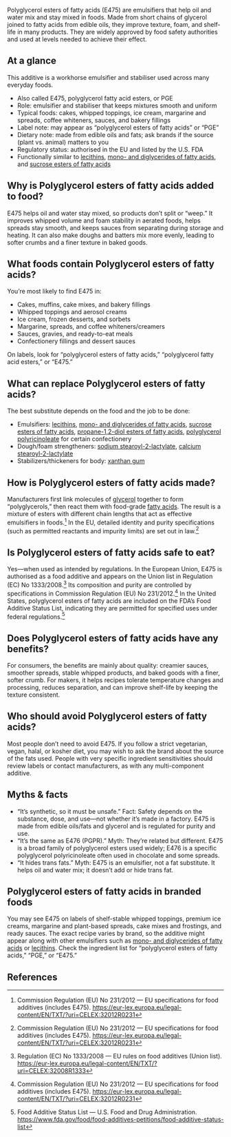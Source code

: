 Polyglycerol esters of fatty acids (E475) are emulsifiers that help oil and water mix and stay mixed in foods. Made from short chains of glycerol joined to fatty acids from edible oils, they improve texture, foam, and shelf-life in many products. They are widely approved by food safety authorities and used at levels needed to achieve their effect.

<!--more-->

## At a glance
This additive is a workhorse emulsifier and stabiliser used across many everyday foods.

- Also called E475, polyglycerol fatty acid esters, or PGE
- Role: emulsifier and stabiliser that keeps mixtures smooth and uniform
- Typical foods: cakes, whipped toppings, ice cream, margarine and spreads, coffee whiteners, sauces, and bakery fillings
- Label note: may appear as “polyglycerol esters of fatty acids” or “PGE”
- Dietary note: made from edible oils and fats; ask brands if the source (plant vs. animal) matters to you
- Regulatory status: authorised in the EU and listed by the U.S. FDA
- Functionally similar to [lecithins](/e322-lecithins), [mono- and diglycerides of fatty acids](/e471-mono-and-diglycerides-of-fatty-acids), and [sucrose esters of fatty acids](/e473-sucrose-esters-of-fatty-acids)

## Why is Polyglycerol esters of fatty acids added to food?
E475 helps oil and water stay mixed, so products don’t split or “weep.” It improves whipped volume and foam stability in aerated foods, helps spreads stay smooth, and keeps sauces from separating during storage and heating. It can also make doughs and batters mix more evenly, leading to softer crumbs and a finer texture in baked goods.

## What foods contain Polyglycerol esters of fatty acids?
You’re most likely to find E475 in:
- Cakes, muffins, cake mixes, and bakery fillings
- Whipped toppings and aerosol creams
- Ice cream, frozen desserts, and sorbets
- Margarine, spreads, and coffee whiteners/creamers
- Sauces, gravies, and ready-to-eat meals
- Confectionery fillings and dessert sauces

On labels, look for “polyglycerol esters of fatty acids,” “polyglycerol fatty acid esters,” or “E475.”

## What can replace Polyglycerol esters of fatty acids?
The best substitute depends on the food and the job to be done:
- Emulsifiers: [lecithins](/e322-lecithins), [mono- and diglycerides of fatty acids](/e471-mono-and-diglycerides-of-fatty-acids), [sucrose esters of fatty acids](/e473-sucrose-esters-of-fatty-acids), [propane-1,2-diol esters of fatty acids](/e477-propane-1-2-diol-esters-of-fatty-acids), [polyglycerol polyricinoleate](/e476-polyglycerol-polyricinoleate) for certain confectionery
- Dough/foam strengtheners: [sodium stearoyl-2-lactylate](/e481-sodium-stearoyl-2-lactylate), [calcium stearoyl-2-lactylate](/e482-calcium-stearoyl-2-lactylate)
- Stabilizers/thickeners for body: [xanthan gum](/e415-xanthan-gum)

## How is Polyglycerol esters of fatty acids made?
Manufacturers first link molecules of [glycerol](/e422-glycerol) together to form “polyglycerols,” then react them with food-grade [fatty acids](/e570-fatty-acids). The result is a mixture of esters with different chain lengths that act as effective emulsifiers in foods.[^1] In the EU, detailed identity and purity specifications (such as permitted reactants and impurity limits) are set out in law.[^1]

## Is Polyglycerol esters of fatty acids safe to eat?
Yes—when used as intended by regulations. In the European Union, E475 is authorised as a food additive and appears on the Union list in Regulation (EC) No 1333/2008.[^2] Its composition and purity are controlled by specifications in Commission Regulation (EU) No 231/2012.[^1] In the United States, polyglycerol esters of fatty acids are included on the FDA’s Food Additive Status List, indicating they are permitted for specified uses under federal regulations.[^3]

## Does Polyglycerol esters of fatty acids have any benefits?
For consumers, the benefits are mainly about quality: creamier sauces, smoother spreads, stable whipped products, and baked goods with a finer, softer crumb. For makers, it helps recipes tolerate temperature changes and processing, reduces separation, and can improve shelf-life by keeping the texture consistent.

## Who should avoid Polyglycerol esters of fatty acids?
Most people don’t need to avoid E475. If you follow a strict vegetarian, vegan, halal, or kosher diet, you may wish to ask the brand about the source of the fats used. People with very specific ingredient sensitivities should review labels or contact manufacturers, as with any multi-component additive.

## Myths & facts
- “It’s synthetic, so it must be unsafe.” Fact: Safety depends on the substance, dose, and use—not whether it’s made in a factory. E475 is made from edible oils/fats and glycerol and is regulated for purity and use.
- “It’s the same as E476 (PGPR).” Myth: They’re related but different. E475 is a broad family of polyglycerol esters used widely; E476 is a specific polyglycerol polyricinoleate often used in chocolate and some spreads.
- “It hides trans fats.” Myth: E475 is an emulsifier, not a fat substitute. It helps oil and water mix; it doesn’t add or hide trans fat.

## Polyglycerol esters of fatty acids in branded foods
You may see E475 on labels of shelf-stable whipped toppings, premium ice creams, margarine and plant-based spreads, cake mixes and frostings, and ready sauces. The exact recipe varies by brand, so the additive might appear along with other emulsifiers such as [mono- and diglycerides of fatty acids](/e471-mono-and-diglycerides-of-fatty-acids) or [lecithins](/e322-lecithins). Check the ingredient list for “polyglycerol esters of fatty acids,” “PGE,” or “E475.”

## References
[^1]: Commission Regulation (EU) No 231/2012 — EU specifications for food additives (includes E475). https://eur-lex.europa.eu/legal-content/EN/TXT/?uri=CELEX:32012R0231
[^2]: Regulation (EC) No 1333/2008 — EU rules on food additives (Union list). https://eur-lex.europa.eu/legal-content/EN/TXT/?uri=CELEX:32008R1333
[^3]: Food Additive Status List — U.S. Food and Drug Administration. https://www.fda.gov/food/food-additives-petitions/food-additive-status-list

